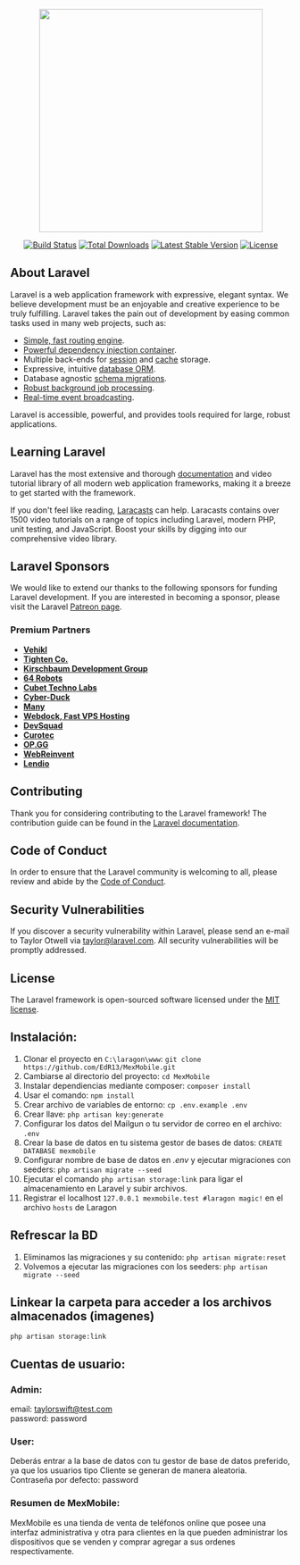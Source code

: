 <p align="center"><a href="https://laravel.com" target="_blank"><img src="https://raw.githubusercontent.com/laravel/art/master/logo-lockup/5%20SVG/2%20CMYK/1%20Full%20Color/laravel-logolockup-cmyk-red.svg" width="400"></a></p>

<p align="center">
<a href="https://travis-ci.org/laravel/framework"><img src="https://travis-ci.org/laravel/framework.svg" alt="Build Status"></a>
<a href="https://packagist.org/packages/laravel/framework"><img src="https://img.shields.io/packagist/dt/laravel/framework" alt="Total Downloads"></a>
<a href="https://packagist.org/packages/laravel/framework"><img src="https://img.shields.io/packagist/v/laravel/framework" alt="Latest Stable Version"></a>
<a href="https://packagist.org/packages/laravel/framework"><img src="https://img.shields.io/packagist/l/laravel/framework" alt="License"></a>
</p>

## About Laravel

Laravel is a web application framework with expressive, elegant syntax. We believe development must be an enjoyable and creative experience to be truly fulfilling. Laravel takes the pain out of development by easing common tasks used in many web projects, such as:

-   [Simple, fast routing engine](https://laravel.com/docs/routing).
-   [Powerful dependency injection container](https://laravel.com/docs/container).
-   Multiple back-ends for [session](https://laravel.com/docs/session) and [cache](https://laravel.com/docs/cache) storage.
-   Expressive, intuitive [database ORM](https://laravel.com/docs/eloquent).
-   Database agnostic [schema migrations](https://laravel.com/docs/migrations).
-   [Robust background job processing](https://laravel.com/docs/queues).
-   [Real-time event broadcasting](https://laravel.com/docs/broadcasting).

Laravel is accessible, powerful, and provides tools required for large, robust applications.

## Learning Laravel

Laravel has the most extensive and thorough [documentation](https://laravel.com/docs) and video tutorial library of all modern web application frameworks, making it a breeze to get started with the framework.

If you don't feel like reading, [Laracasts](https://laracasts.com) can help. Laracasts contains over 1500 video tutorials on a range of topics including Laravel, modern PHP, unit testing, and JavaScript. Boost your skills by digging into our comprehensive video library.

## Laravel Sponsors

We would like to extend our thanks to the following sponsors for funding Laravel development. If you are interested in becoming a sponsor, please visit the Laravel [Patreon page](https://patreon.com/taylorotwell).

### Premium Partners

-   **[Vehikl](https://vehikl.com/)**
-   **[Tighten Co.](https://tighten.co)**
-   **[Kirschbaum Development Group](https://kirschbaumdevelopment.com)**
-   **[64 Robots](https://64robots.com)**
-   **[Cubet Techno Labs](https://cubettech.com)**
-   **[Cyber-Duck](https://cyber-duck.co.uk)**
-   **[Many](https://www.many.co.uk)**
-   **[Webdock, Fast VPS Hosting](https://www.webdock.io/en)**
-   **[DevSquad](https://devsquad.com)**
-   **[Curotec](https://www.curotec.com/services/technologies/laravel/)**
-   **[OP.GG](https://op.gg)**
-   **[WebReinvent](https://webreinvent.com/?utm_source=laravel&utm_medium=github&utm_campaign=patreon-sponsors)**
-   **[Lendio](https://lendio.com)**

## Contributing

Thank you for considering contributing to the Laravel framework! The contribution guide can be found in the [Laravel documentation](https://laravel.com/docs/contributions).

## Code of Conduct

In order to ensure that the Laravel community is welcoming to all, please review and abide by the [Code of Conduct](https://laravel.com/docs/contributions#code-of-conduct).

## Security Vulnerabilities

If you discover a security vulnerability within Laravel, please send an e-mail to Taylor Otwell via [taylor@laravel.com](mailto:taylor@laravel.com). All security vulnerabilities will be promptly addressed.

## License

The Laravel framework is open-sourced software licensed under the [MIT license](https://opensource.org/licenses/MIT).

## Instalación:

1. Clonar el proyecto en `C:\laragon\www`: `git clone https://github.com/EdR13/MexMobile.git`
2. Cambiarse al directorio del proyecto: `cd MexMobile`
3. Instalar dependiencias mediante composer: `composer install`
4. Usar el comando: `npm install`
5. Crear archivo de variables de entorno: `cp .env.example .env`
6. Crear llave: `php artisan key:generate`
7. Configurar los datos del Mailgun o tu servidor de correo en el archivo: `.env`
8. Crear la base de datos en tu sistema gestor de bases de datos: `CREATE DATABASE mexmobile`
9. Configurar nombre de base de datos en _.env_ y ejecutar migraciones con seeders: `php artisan migrate --seed`
10. Ejecutar el comando `php artisan storage:link` para ligar el almacenamiento en Laravel y subir archivos.
11. Registrar el localhost `127.0.0.1 mexmobile.test #laragon magic!` en el archivo `hosts` de Laragon

## Refrescar la BD

1. Eliminamos las migraciones y su contenido: `php artisan migrate:reset`
2. Volvemos a ejecutar las migraciones con los seeders: `php artisan migrate --seed`

## Linkear la carpeta para acceder a los archivos almacenados (imagenes)

`php artisan storage:link`

## Cuentas de usuario:

### Admin:

email: taylorswift@test.com<br>
password: password

### User:

Deberás entrar a la base de datos con tu gestor de base de datos preferido, ya que los usuarios tipo Cliente se generan de manera aleatoria. Contraseña por defecto: password

### Resumen de MexMobile:

MexMobile es una tienda de venta de teléfonos online que posee una interfaz administrativa y otra para clientes en la que pueden administrar los dispositivos que se venden y comprar agregar a sus ordenes respectivamente.

